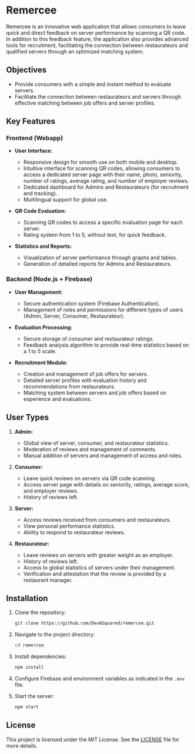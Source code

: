 # Remercee

Remercee is an innovative web application that allows consumers to leave quick and direct feedback on server performance by scanning a QR code. In addition to this feedback feature, the application also provides advanced tools for recruitment, facilitating the connection between restaurateurs and qualified servers through an optimized matching system.

## Objectives

- Provide consumers with a simple and instant method to evaluate servers.
- Facilitate the connection between restaurateurs and servers through effective matching between job offers and server profiles.

## Key Features

### Frontend (Webapp)

- **User Interface:**
  - Responsive design for smooth use on both mobile and desktop.
  - Intuitive interface for scanning QR codes, allowing consumers to access a dedicated server page with their name, photo, seniority, number of ratings, average rating, and number of employer reviews.
  - Dedicated dashboard for Admins and Restaurateurs (for recruitment and tracking).
  - Multilingual support for global use.

- **QR Code Evaluation:**
  - Scanning QR codes to access a specific evaluation page for each server.
  - Rating system from 1 to 5, without text, for quick feedback.

- **Statistics and Reports:**
  - Visualization of server performance through graphs and tables.
  - Generation of detailed reports for Admins and Restaurateurs.

### Backend (Node.js + Firebase)

- **User Management:**
  - Secure authentication system (Firebase Authentication).
  - Management of roles and permissions for different types of users (Admin, Server, Consumer, Restaurateur).

- **Evaluation Processing:**
  - Secure storage of consumer and restaurateur ratings.
  - Feedback analysis algorithm to provide real-time statistics based on a 1 to 5 scale.

- **Recruitment Module:**
  - Creation and management of job offers for servers.
  - Detailed server profiles with evaluation history and recommendations from restaurateurs.
  - Matching system between servers and job offers based on experience and evaluations.

## User Types

1. **Admin:**
   - Global view of server, consumer, and restaurateur statistics.
   - Moderation of reviews and management of comments.
   - Manual addition of servers and management of access and roles.

2. **Consumer:**
   - Leave quick reviews on servers via QR code scanning.
   - Access server page with details on seniority, ratings, average score, and employer reviews.
   - History of reviews left.

3. **Server:**
   - Access reviews received from consumers and restaurateurs.
   - View personal performance statistics.
   - Ability to respond to restaurateur reviews.

4. **Restaurateur:**
   - Leave reviews on servers with greater weight as an employer.
   - History of reviews left.
   - Access to global statistics of servers under their management.
   - Verification and attestation that the review is provided by a restaurant manager.

## Installation

1. Clone the repository:
   ```bash
   git clone https://github.com/DevASquared/remercee.git
   ```

2. Navigate to the project directory:
   ```bash
   cd remercee
   ```

3. Install dependencies:
   ```bash
   npm install
   ```

4. Configure Firebase and environment variables as indicated in the `.env` file.

5. Start the server:
   ```bash
   npm start
   ```

## License

This project is licensed under the MIT License. See the [LICENSE](LICENSE) file for more details.
